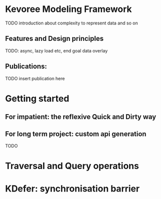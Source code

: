 
Kevoree Modeling Framework
==========================

TODO introduction about complexity to represent data and so on

Features and Design principles
-------------

TODO: async, lazy load etc, end goal data overlay


Publications:
-------------

TODO insert publication here


Getting started
==============

For impatient: the reflexive Quick and Dirty way
-------------



For long term project: custom api generation
-------------


TODO




Traversal and Query operations
==============


KDefer: synchronisation barrier
===============================





